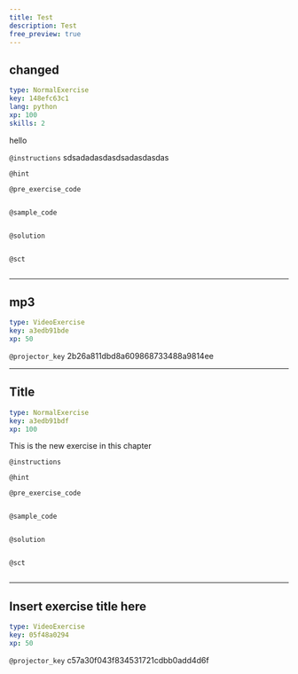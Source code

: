 ```yaml
---
title: Test
description: Test
free_preview: true
---
```


## changed

```yaml
type: NormalExercise
key: 148efc63c1
lang: python
xp: 100
skills: 2
```

hello

`@instructions`
sdsadadasdasdsadasdasdas

`@hint`


`@pre_exercise_code`
```{python}

```

`@sample_code`
```{python}

```

`@solution`
```{python}

```

`@sct`
```{python}

```

---

## mp3

```yaml
type: VideoExercise
key: a3edb91bde
xp: 50
```

`@projector_key`
2b26a811dbd8a609868733488a9814ee

---

## Title

```yaml
type: NormalExercise
key: a3edb91bdf
xp: 100
```

This is the new exercise in this chapter

`@instructions`


`@hint`


`@pre_exercise_code`
```{python}

```

`@sample_code`
```{python}

```

`@solution`
```{python}

```

`@sct`
```{python}

```

---

## Insert exercise title here

```yaml
type: VideoExercise
key: 05f48a0294
xp: 50
```

`@projector_key`
c57a30f043f834531721cdbb0add4d6f
